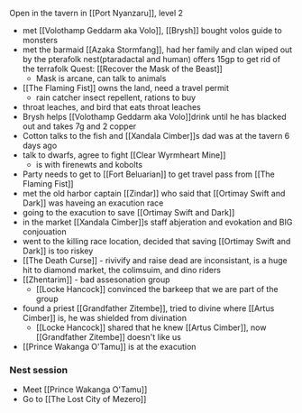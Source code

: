 Open in the tavern in [[Port Nyanzaru]], level 2
- met [[Volothamp Geddarm aka Volo]], [[Brysh]] bought volos guide to monsters
- met the barmaid [[Azaka Stormfang]], had her family and clan wiped out by the pterafolk nest(ptaradactal and human) offers 15gp to get rid of the terrafolk Quest: [[Recover the Mask of the Beast]]
	- Mask is arcane, can talk to animals
- [[The Flaming Fist]] owns the land, need a travel permit
	- rain catcher insect repellent, rations to buy
- throat leaches, and bird that eats throat leaches
- Brysh helps [[Volothamp Geddarm aka Volo]]drink until he has blacked out and takes 7g and 2 copper
- Cotton talks to the fish and [[Xandala Cimber]]s dad was at the tavern 6 days ago
- talk to dwarfs, agree to fight [[Clear Wyrmheart Mine]]
	- is with firenewts and kobolts
- Party needs to get to [[Fort Beluarian]] to get travel pass from [[The Flaming Fist]]
- met the old harbor captain [[Zindar]] who said that [[Ortimay Swift and Dark]] was haveing an exacution race
- going to the exacution to save [[Ortimay Swift and Dark]]
- in the market [[Xandala Cimber]]s staff abjeration and evokation and BIG conjouation
- went to the killing race location, decided that saving [[Ortimay Swift and Dark]] is too riskey
- [[The Death Curse]] - rivivify and raise dead are inconsistant, is a huge hit to diamond market, the colimsuim, and dino riders
- [[Zhentarim]] - bad assesonation group 
	- [[Locke Hancock]] convinced the barkeep that we are part of the group
- found a priest [[Grandfather Zitembe]], tried to divine where [[Artus Cimber]] is, he was shielded from divination
	- [[Locke Hancock]] shared that he knew [[Artus Cimber]], now [[Grandfather Zitembe]] doesn't like us
- [[Prince Wakanga O'Tamu]] is at the exacution

### Nest session
- Meet [[Prince Wakanga O'Tamu]]
- Go to [[The Lost City of Mezero]]